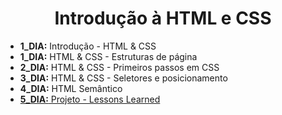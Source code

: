 <h1 align="center">Introdução à HTML e CSS</h1>

<ul>
  <li><strong>1_DIA:</strong> Introdução - HTML & CSS</li>
  <li><strong>1_DIA:</strong> HTML & CSS - Estruturas de página</li>
  <li><strong>2_DIA:</strong> HTML & CSS - Primeiros passos em CSS</li>
  <li><strong>3_DIA:</strong> HTML & CSS - Seletores e posicionamento</li>
  <li><strong>4_DIA:</strong> HTML Semântico</li>
  <li><a href="https://github.com/kikutii/kikuti-project-lessons-learned"><strong>5_DIA:</strong> Projeto - Lessons Learned</a></li>
</ul>
